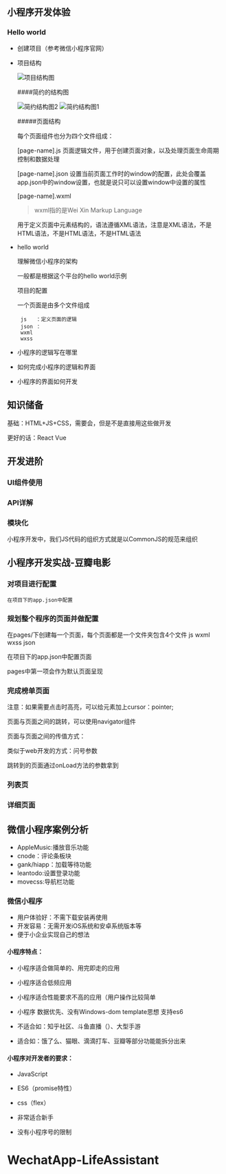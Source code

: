 ## 小程序开发体验   

###   Hello world

- 创建项目（参考微信小程序官网）

- 项目结构 

    ![项目结构图](image/项目结构.png)
    
  ####简约的结构图
  
    ![简约结构图2](image/2.png)
    ![简约结构图1](image/1.png)
    
  #####页面结构
  
  每个页面组件也分为四个文件组成：
  
  [page-name].js
  页面逻辑文件，用于创建页面对象，以及处理页面生命周期控制和数据处理
  
  [page-name].json
  设置当前页面工作时的window的配置，此处会覆盖app.json中的window设置，也就是说只可以设置window中设置的属性
  
  [page-name].wxml
  
  >  wxml指的是Wei Xin Markup Language 
  
  用于定义页面中元素结构的，语法遵循XML语法，注意是XML语法，不是HTML语法，不是HTML语法，不是HTML语法

- hello world 
 
   理解微信小程序的架构
   
     一般都是根据这个平台的hello world示例
     
   项目的配置
     
     一个页面是由多个文件组成
     
       js   ：定义页面的逻辑
       json ：
       wxml
       wxss
     
- 小程序的逻辑写在哪里

- 如何完成小程序的逻辑和界面

- 小程序的界面如何开发

## 知识储备

基础：HTML+JS+CSS，需要会，但是不是直接用这些做开发

更好的话：React Vue

## 开发进阶

###  UI组件使用

###  API详解 

###  模块化

小程序开发中，我们JS代码的组织方式就是以CommonJS的规范来组织


##  小程序开发实战-豆瓣电影

### 对项目进行配置

    在项目下的app.json中配置

### 规划整个程序的页面并做配置

  在pages/下创建每一个页面，每个页面都是一个文件夹包含4个文件 js wxml wxss json
    
  在项目下的app.json中配置页面
    
  pages中第一项会作为默认页面呈现
    

### 完成榜单页面

  注意：如果需要点击时高亮，可以给元素加上cursor：pointer;
  
  页面与页面之间的跳转，可以使用navigator组件
  
  页面与页面之间的传值方式：
  
  类似于web开发的方式：问号参数
  
  跳转到的页面通过onLoad方法的参数拿到

### 列表页

### 详细页面

## 微信小程序案例分析
  - AppleMusic:播放音乐功能
  - cnode：评论条板块
  - gank/hiapp：加载等待功能
  - leantodo:设置登录功能
  - movecss:导航栏功能
  
  
### 微信小程序
  - 用户体验好：不需下载安装再使用
  - 开发容易：无需开发iOS系统和安卓系统版本等
  - 便于小企业实现自己的想法
  
#### 小程序特点：
  - 小程序适合做简单的、用完即走的应用
  - 小程序适合低频应用
  - 小程序适合性能要求不高的应用（用户操作比较简单
  
  - 小程序 数据优先、没有Windows-dom template思想 支持es6
  
  - 不适合如：知乎社区、斗鱼直播（）、大型手游
  - 适合如：饿了么、猫眼、滴滴打车、豆瓣等部分功能能拆分出来
  
#### 小程序对开发者的要求：
  - JavaScript
  - ES6（promise特性）
  - css（flex）
  - 非常适合新手
  
  - 没有小程序号的限制
  
  
  
  
  
  
  
  
  
  
  
  
  
  
  
  
  # WechatApp-LifeAssistant
